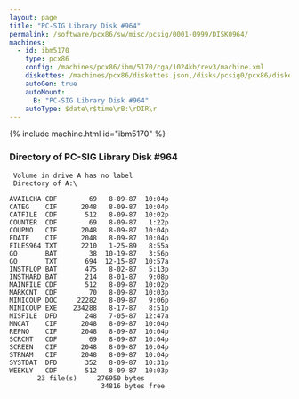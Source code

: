 ```yaml
---
layout: page
title: "PC-SIG Library Disk #964"
permalink: /software/pcx86/sw/misc/pcsig/0001-0999/DISK0964/
machines:
  - id: ibm5170
    type: pcx86
    config: /machines/pcx86/ibm/5170/cga/1024kb/rev3/machine.xml
    diskettes: /machines/pcx86/diskettes.json,/disks/pcsig0/pcx86/diskettes.json
    autoGen: true
    autoMount:
      B: "PC-SIG Library Disk #964"
    autoType: $date\r$time\rB:\rDIR\r
---
```


{% include machine.html id="ibm5170" %}

### Directory of PC-SIG Library Disk #964

     Volume in drive A has no label
     Directory of A:\

    AVAILCHA CDF        69   8-09-87  10:04p
    CATEG    CIF      2048   8-09-87  10:04p
    CATFILE  CDF       512   8-09-87  10:02p
    COUNTER  CDF        69   8-09-87   1:22p
    COUPNO   CIF      2048   8-09-87  10:04p
    EDATE    CIF      2048   8-09-87  10:04p
    FILES964 TXT      2210   1-25-89   8:55a
    GO       BAT        38  10-19-87   3:56p
    GO       TXT       694  12-15-87  10:57a
    INSTFLOP BAT       475   8-02-87   5:13p
    INSTHARD BAT       214   8-01-87   9:08p
    MAINFILE CDF       512   8-09-87  10:02p
    MARKCNT  CDF        70   8-09-87  10:03p
    MINICOUP DOC     22282   8-09-87   9:06p
    MINICOUP EXE    234288   8-17-87   8:51p
    MISFILE  DFD       248   7-05-87  12:47a
    MNCAT    CIF      2048   8-09-87  10:04p
    REPNO    CIF      2048   8-09-87  10:04p
    SCRCNT   CDF        69   8-09-87  10:04p
    SCREEN   CIF      2048   8-09-87  10:04p
    STRNAM   CIF      2048   8-09-87  10:04p
    SYSTDAT  DFD       352   8-09-87  10:31p
    WEEKLY   CDF       512   8-09-87  10:03p
           23 file(s)     276950 bytes
                           34816 bytes free
